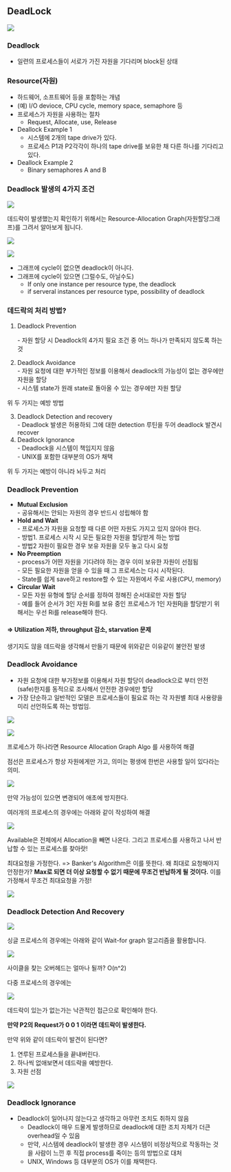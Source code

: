 ## DeadLock

![](https://ws2.sinaimg.cn/large/006tKfTcgy1fn2cuheofjj30zi0skwqx.jpg)



### Deadlock

- 일련의 프로세스들이 서로가 가진 자원을 기다리며 block된 상태

### Resource(자원)

- 하드웨어, 소프트웨어 등을 포함하는 개념
- (예) I/O devioce, CPU cycle, memory space, semaphore 등
- 프로세스가 자원을 사용하는 절차
  - Request, Allocate, use, Release
- Deallock Example 1
  - 시스템에 2개의 tape drive가 있다.
  - 프로세스 P1과 P2각각이 하나의 tape drive를 보유한 채 다른 하나를 기다리고 있다.
- Deallock Example 2
  - Binary semaphores A and B



### Deadlock 발생의 4가지 조건

![](https://ws2.sinaimg.cn/large/006tKfTcgy1fn2d1ayruzj310a0kuk6m.jpg)



데드락이 발생했는지 확인하기 위해서는 Resource-Allocation Graph(자원할당그래프)를 그려서 알아보게 됩니다.


![](https://ws1.sinaimg.cn/large/006tKfTcgy1fn2d65uy89j30zw0m87cg.jpg)

![](https://ws4.sinaimg.cn/large/006tKfTcgy1fn2dbn6xszj310k0s6toe.jpg)



- 그래프에 cycle이 없으면 deadlock이 아니다.
- 그래프에 cycle이 있으면 (그럴수도, 아닐수도)
  - If only one instance per resource type, the deadlock
  - if serveral instances per resource type, possibility of deadlock



### 데드락의 처리 방법?

1. Deadlock Prevention  

   \- 자원 할당 시 Deadlock의 4가지 필요 조건 중 어느 하나가 만족되지 않도록 하는 것

2. Deadlock Avoidance  
   \- 자원 요청에 대한 부가적인 정보를 이용해서 deadlock의 가능성이 없는 경우에만 자원을 할당  
   \- 시스템 state가 원래 state로 돌아올 수 있는 경우에만 자원 할당

위 두 가지는 예방 방법

3. Deadlock Detection and recovery  
   \- Deadlock 발생은 허용하되 그에 대한 detection 루틴을 두어 deadlock 발견시 recover
4. Deadlock Ignorance  
   \- Deadlock을 시스템이 책임지지 않음  
   \- UNIX를 포함한 대부분의 OS가 채택

위 두 가지는 예방이 아니라 놔두고 처리



### Deadlock Prevention

- **Mutual Exclusion**  
  \- 공유해서는 안되는 자원의 경우 반드시 성립해야 함
- **Hold and Wait**  
  \- 프로세스가 자원을 요청할 때 다른 어떤 자원도 가지고 있지 않아야 한다.  
  \- 방법1. 프로세스 시작 시 모든 필요한 자원을 할당받게 하는 방법  
  \- 방법2 자원이 필요한 경우 보유 자원을 모두 놓고 다시 요청
- **No Preemption**  
  \- process가 어떤 자원을 기다려야 하는 경우 이미 보유한 자원이 선점됨  
  \- 모든 필요한 자원을 얻을 수 있을 때 그 프로세스는 다시 시작된다.  
  \- State를 쉽게 save하고 restore할 수 있는 자원에서 주로 사용(CPU, memory)
- **Circular Wait**  
  \- 모든 자원 유형에 할당 순서를 정하여 정해진 순서대로만 자원 할당  
  \- 예를 들어 순서가 3인 자원 Ri를 보유 중인 프로세스가 1인 자원Rj을 할당받기 위해서는 우선 Ri를 release해야 한다.

#### => Utilization 저하, throughput 감소, starvation 문제

생기지도 않을 데드락을 생각해서 만들기 때문에 위와같은 이유같이 불안전 발생

### Deadlock Avoidance  

- 자원 요청에 대한 부가정보를 이용해서 자원 할당이 deadlock으로 부터 안전(safe)한지를 동적으로 조사해서 안전한 경우에만 할당
- 가장 단순하고 일반적인 모델은 프로세스들이 필요로 하는 각 자원별 최대 사용량을 미리 선언하도록 하는 방법임.

![](https://ws2.sinaimg.cn/large/006tKfTcgy1fn2dro4tnfj310e0gqtk8.jpg)

![](https://ws1.sinaimg.cn/large/006tKfTcgy1fn2dw7w7kpj310o0sy7k5.jpg)

프로세스가 하나라면 Resource Allocation Graph Algo 를 사용하여 해결

점선은 프로세스가 항상 자원에게만 가고, 의미는 평생에 한번은 사용할 일이 있다라는 의미.

![](https://ws1.sinaimg.cn/large/006tKfTcgy1fn2e03cywsj310o0u4aru.jpg)

만약 가능성이 있으면 변경되어 애초에 방지한다.

여러개의 프로세스의 경우에는 아래와 같이 작성하여 해결

![](https://ws2.sinaimg.cn/large/006tKfTcgy1fn2e8ps8uvj313k0se4dw.jpg)



Available은 전체에서 Allocation을 빼면 나온다. 그리고 프로세스를 사용하고 나서 반납할 수 있는 프로세스를 찾아랏!

최대요청을 가정한다. => Banker's Algorithm은 이를 뜻한다. 왜 최대로 요청해야지 안정한가? **Max로 되면 더 이상 요청할 수 없기 때문에 무조건 반납하게 될 것이다.**  이를 가정해서 무조건 최대요청을 가정!

![](https://ws3.sinaimg.cn/large/006tKfTcgy1fn2eums7rnj31cy142avj.jpg)



### Deadlock Detection And Recovery

![](https://ws1.sinaimg.cn/large/006tKfTcgy1fn2ezs98pfj31120p2wru.jpg)

싱글 프로세스의 경우에는 아래와 같이 Wait-for graph 알고리즘을 활용합니다.

![](https://ws4.sinaimg.cn/large/006tKfTcgy1fn2ey31cvfj30wq0ocn58.jpg)

사이클을 찾는 오버헤드는 얼마나 될까? O(n^2)



다중 프로세스의 경우에는 

![](https://ws2.sinaimg.cn/large/006tKfTcgy1fn2f3ifs6hj30y00o2tkr.jpg)



데드락이 있는가 없는가는 낙관적인 접근으로 확인해야 한다.

**만약 P2의 Request가 0 0 1 이라면 데드락이 발생한다.**



만약 위와 같이 데드락이 발견이 된다면?

1. 연루된 프로세스들을 끝내버린다.
2. 하나씩 없애보면서 데드락을 예방한다.
3. 자원 선점

![](https://ws4.sinaimg.cn/large/006tKfTcgy1fn2f9ijghij311c0lw13s.jpg)



### Deadlock Ignorance

- Deadlock이 일어나지 않는다고 생각하고 아무런 조치도 취하지 않음
  - Deadlock이 매우 드물게 발생하므로 deadlock에 대한 조치 자체가 더큰 overhead일 수 있음
  - 만약, 시스템에 deadlock이 발생한 경우 시스템이 비정상적으로 작동하는 것을 사람이 느낀 후 직접 process를 죽이는 등의 방법으로 대처
  - UNIX, Windows 등 대부분의 OS가 이를 채택한다.